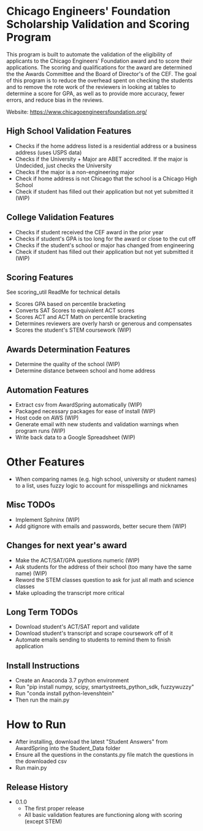 # Chicago Engineers' Foundation Scholarship Validation and Scoring Program

This program is built to automate the validation of the eligibility of applicants to the Chicago Engineers' Foundation award and to score their applications. The scoring and qualifications for the award are determined the the Awards Committee and the Board of Director's of the CEF. The goal of this program is to reduce the overhead spent on checking the students and to remove the rote work of the reviewers in looking at tables to determine a score for GPA, as well as to provide more accuracy, fewer errors, and reduce bias in the reviews. 

Website: https://www.chicagoengineersfoundation.org/

## High School Validation Features

* Checks if the home address listed is a residential address or a business address (uses USPS data)
* Checks if the University + Major are ABET accredited. If the major is Undecided, just checks the University
* Checks if the major is a non-engineering major 
* Check if home address is not Chicago that the school is a Chicago High School
* Check if student has filled out their application but not yet submitted it (WIP)

## College Validation Features

* Checks if student received the CEF award in the prior year
* Checks if student's GPA is too long for the award or close to the cut off
* Checks if the student's school or major has changed from engineering
* Check if student has filled out their application but not yet submitted it (WIP)

## Scoring Features
See scoring_util ReadMe for technical details

* Scores GPA based on percentile bracketing
* Converts SAT Scores to equivalent ACT scores
* Scores ACT and ACT Math on percentile bracketing
* Determines reviewers are overly harsh or generous and compensates
* Scores the student's STEM coursework (WIP)

## Awards Determination Features

* Determine the quality of the school (WIP)
* Determine distance between school and home address

## Automation Features

* Extract csv from AwardSpring automatically (WIP)
* Packaged necessary packages for ease of install (WIP)
* Host code on AWS (WIP)
* Generate email with new students and validation warnings when program runs (WIP)
* Write back data to a Google Spreadsheet  (WIP)

# Other Features

* When comparing names (e.g. high school, university or student names) to a list, uses fuzzy logic to account for misspellings and nicknames

## Misc TODOs

* Implement Sphninx (WIP)
* Add gitignore with emails and passwords, better secure them (WIP)

##  Changes for next year's award
* Make the ACT/SAT/GPA questions numeric (WIP)
* Ask students for the address of their school (too many have the same name) (WIP)
* Reword the STEM classes question to ask for just all math and science classes
* Make uploading the transcript more critical

## Long Term TODOs

* Download student's ACT/SAT report and validate
* Download student's transcript and scrape coursework off of it
* Automate emails sending to students to remind them to finish application

## Install Instructions

* Create an Anaconda 3.7 python environment
* Run "pip install numpy, scipy, smartystreets_python_sdk, fuzzywuzzy"
* Run "conda install python-levenshtein"
* Then run the main.py

# How to Run

* After installing, download the latest "Student Answers" from AwardSpring into the Student_Data folder
* Ensure all the questions in the constants.py file match the questions in the downloaded csv
* Run main.py

## Release History

* 0.1.0
    * The first proper release
    * All basic validation features are functioning along with scoring (except STEM)